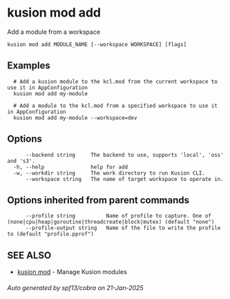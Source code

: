 # kusion mod add

Add a module from a workspace

```
kusion mod add MODULE_NAME [--workspace WORKSPACE] [flags]
```

## Examples

```
  # Add a kusion module to the kcl.mod from the current workspace to use it in AppConfiguration
  kusion mod add my-module
  
  # Add a module to the kcl.mod from a specified workspace to use it in AppConfiguration
  kusion mod add my-module --workspace=dev
```

## Options

```
      --backend string     The backend to use, supports 'local', 'oss' and 's3'.
  -h, --help               help for add
  -w, --workdir string     The work directory to run Kusion CLI.
      --workspace string   The name of target workspace to operate in.
```

## Options inherited from parent commands

```
      --profile string          Name of profile to capture. One of (none|cpu|heap|goroutine|threadcreate|block|mutex) (default "none")
      --profile-output string   Name of the file to write the profile to (default "profile.pprof")
```

## SEE ALSO

* [kusion mod](kusion-mod.md)	 - Manage Kusion modules

###### Auto generated by spf13/cobra on 21-Jan-2025
